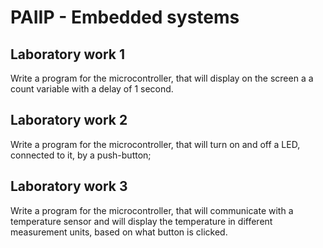 # PAIIP - Embedded systems

## Laboratory work 1
 Write a program for the microcontroller, that will display on the screen a a count variable with a delay of 1 second.
## Laboratory work 2
 Write a program for the microcontroller, that will turn on and off a LED, connected to it, by a push-button;
## Laboratory work 3
Write a program for the microcontroller, that will communicate with a temperature sensor and will display the temperature in different measurement units, based on what button is clicked.
